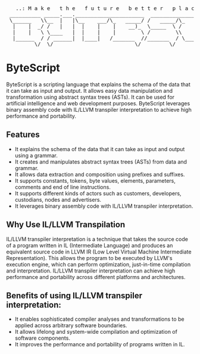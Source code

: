 <dl>
  <pre>
   ..: M a k e   t h e   f u t u r e   b e t t e r   p l a c e   w i t h   W e b A s s e m b l y :..
 __________ _____.___.______________________  __________________ __________ .___ __________ ___________ 
 \______   \\__  |   |\__    ___/\_   _____/ /   _____/\_   ___ \\______   \|   |\______   \\__    ___/ 
  |    |  _/ /   |   |  |    |    |    __)_  \_____  \ /    \  \/ |       _/|   | |     ___/  |    |    
  |    |   \ \____   |  |    |    |        \ /        \\     \____|    |   \|   | |    |      |    |    
  |______  / / ______|  |____|   /_______  //_______  / \______  /|____|_  /|___| |____|      |____|    
         \/  \/                          \/         \/         \/        \/                             
</pre>
</dl>

# ByteScript

ByteScript is a scripting language that explains the schema of the data that it can take as input and output. It allows easy data manipulation and transformation using abstract syntax trees (ASTs). It can be used for artificial intelligence and web development purposes. ByteScript leverages binary assembly code with IL/LLVM transpiler interpretation to achieve high performance and portability.

## Features
- It explains the schema of the data that it can take as input and output using a grammar.
- It creates and manipulates abstract syntax trees (ASTs) from data and grammar.
- It allows data extraction and composition using prefixes and suffixes.
- It supports constants, tokens, byte values, elements, parameters, comments and end of line instructions.
- It supports different kinds of actors such as customers, developers, custodians, nodes and advertisers.
- It leverages binary assembly code with IL/LLVM transpiler interpretation.

## Why Use IL/LLVM Transpilation
IL/LLVM transpiler interpretation is a technique that takes the source code of a program written in IL (Intermediate Language) and produces an equivalent source code in LLVM IR (Low Level Virtual Machine Intermediate Representation). This allows the program to be executed by LLVM's execution engine, which can perform optimization, just-in-time compilation and interpretation. IL/LLVM transpiler interpretation can achieve high performance and portability across different platforms and architectures.

## Benefits of using IL/LLVM transpiler interpretation:
- It enables sophisticated compiler analyses and transformations to be applied across arbitrary software boundaries.
- It allows lifelong and system-wide compilation and optimization of software components.
- It improves the performance and portability of programs written in IL.
